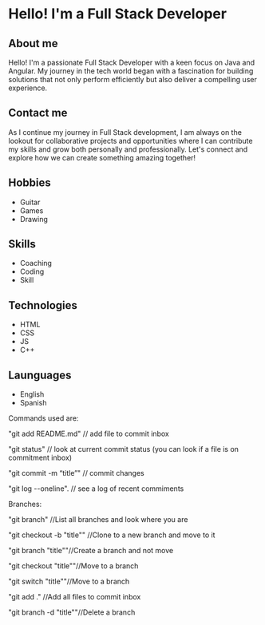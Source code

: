 # Hello! I'm a Full Stack Developer

## About me

Hello! I'm a passionate Full Stack Developer with a keen focus on Java and Angular. My journey in the tech world began with a fascination for building solutions that not only perform efficiently but also deliver a compelling user experience.

## Contact me

As I continue my journey in Full Stack development, I am always on the lookout for collaborative projects and opportunities where I can contribute my skills and grow both personally and professionally. Let's connect and explore how we can create something amazing together!

## Hobbies

- Guitar
- Games
- Drawing

## Skills

- Coaching
- Coding
- Skill

## Technologies

- HTML
- CSS
- JS
- C++

## Launguages

- English
- Spanish


Commands used are:

"git add README.md"  // add file to commit inbox

"git status" // look at current commit status (you can look if a file is on commitment inbox)

"git commit -m “title”" // commit changes

"git log --oneline". // see a log of recent commiments

Branches:

"git branch" //List all branches and look where you are

"git checkout -b "title"" //Clone to a new branch and move to it

"git branch "title""//Create a branch and not move

"git checkout "title""//Move to a branch

"git switch "title""//Move to a branch

"git add ." //Add all files to commit inbox

"git branch -d "title""//Delete a branch
